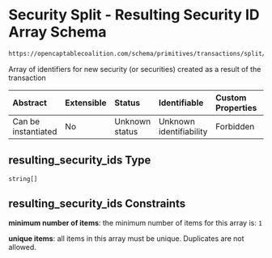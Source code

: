 # Security Split - Resulting Security ID Array Schema

```txt
https://opencaptablecoalition.com/schema/primitives/transactions/split/base_split#/properties/resulting_security_ids
```

Array of identifiers for new security (or securities) created as a result of the transaction

| Abstract            | Extensible | Status         | Identifiable            | Custom Properties | Additional Properties | Access Restrictions | Defined In                                                                                                        |
| :------------------ | :--------- | :------------- | :---------------------- | :---------------- | :-------------------- | :------------------ | :---------------------------------------------------------------------------------------------------------------- |
| Can be instantiated | No         | Unknown status | Unknown identifiability | Forbidden         | Allowed               | none                | [BaseSplit.schema.json*](../../schema/primitives/transactions/split/BaseSplit.schema.json "open original schema") |

## resulting_security_ids Type

`string[]`

## resulting_security_ids Constraints

**minimum number of items**: the minimum number of items for this array is: `1`

**unique items**: all items in this array must be unique. Duplicates are not allowed.
